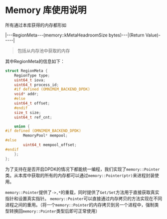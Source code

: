 # Memory 库使用说明

所有通过本库获得的内存都形如

|---RegionMeta---(memory::kMetaHeadroomSize bytes)---|(Return Value)-----|

> 包括从内存池中获取的内存

其中RegionMeta的信息如下：

``` c++
struct RegionMeta {
    RegionType type;
    uint64_t iova;
    uint64_t process_id;
    #if defined (OMNIMEM_BACKEND_DPDK)
    void* addr;
    #else
    uint64_t offset;
    #endif
    size_t size;
    uint64_t ref_cnt;

    union {
#if defined (OMNIMEM_BACKEND_DPDK)
        MemoryPool* mempool;
#else
        uint64_t mempool_offset;
#endif
    };
};
```

为了支持在是否开启DPDK的情况下都能统一编程，我们实现了`memory::Pointer`类。从本库中获取的所有的内存都可以通过`memory::Pointer(ptr)`来进程封装使用。

`memory::Pointer`提供了`->,*`的重载，同时提供了`Get/Set`方法用于直接获取真实指针和设置真实指针。
`memory::Pointer`可以直接通过内存拷贝的方法实现在不同进程之间的重用。（将一个`memory::Pointer`的内存拷贝到另一个进程中，强制类型转换回`memory::Pointer`类型后即可正常使用）
